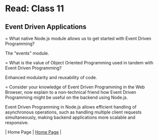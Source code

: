 # Read: Class 11

## Event Driven Applications

= What native Node.js module allows us to get started with Event Driven Programming?

The "events" module.

= What is the value of Object Oriented Programming used in tandem with Event Driven Programming?

Enhanced modularity and reusability of code.

= Consider your knowledge of Event Driven Programming in the Web Browser, now explain to a non-technical friend how Event Driven Programming might be useful on the backend using Node.js.

Event Driven Programming in Node.js allows efficient handling of asynchronous operations, such as handling multiple client requests simultaneously, making backend applications more scalable and responsive.

| Home Page               | [Home Page](./README.md)                                |
